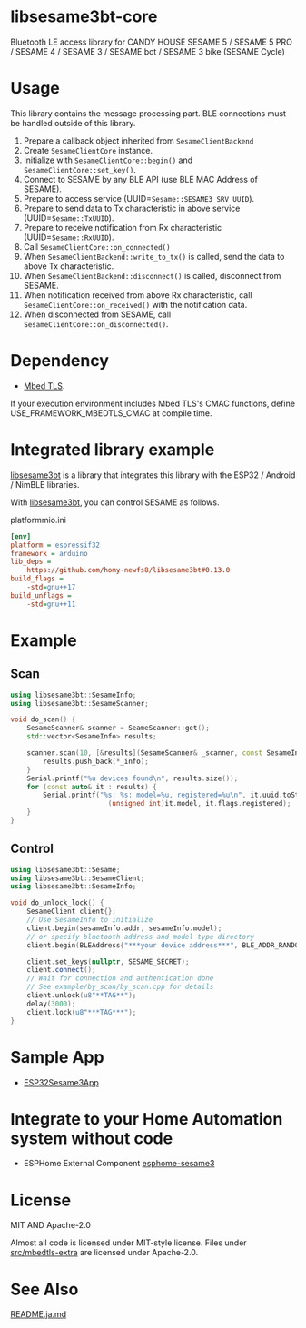 # libsesame3bt-core
Bluetooth LE access library for CANDY HOUSE SESAME 5 / SESAME 5 PRO / SESAME 4 / SESAME 3 / SESAME bot / SESAME 3 bike (SESAME Cycle)

# Usage
This library contains the message processing part. BLE connections must be handled outside of this library.

1. Prepare a callback object inherited from `SesameClientBackend`
1. Create `SesameClientCore` instance.
1. Initialize with `SesameClientCore::begin()` and `SesameClientCore::set_key()`.
1. Connect to SESAME by any BLE API (use BLE MAC Address of SESAME).
1. Prepare to access service (UUID=`Sesame::SESAME3_SRV_UUID`).
1. Prepare to send data to Tx characteristic in above service (UUID=`Sesame::TxUUID`).
1. Prepare to receive notification from Rx characteristic (UUID=`Sesame::RxUUID`).
1. Call `SesameClientCore::on_connected()`
1. When `SesameClientBackend::write_to_tx()` is called, send the data to above Tx characteristic.
1. When `SesameClientBackend::disconnect()` is called, disconnect from SESAME.
1. When notification received from above Rx characteristic, call `SesameClientCore::on_received()` with the notification data.
1. When disconnected from SESAME, call `SesameClientCore::on_disconnected()`.

# Dependency
- [Mbed TLS](https://github.com/Mbed-TLS/mbedtls).

If your execution environment includes Mbed TLS's CMAC functions, define USE_FRAMEWORK_MBEDTLS_CMAC at compile time.

# Integrated library example
[libsesame3bt](https://github.com/homy-newfs8/libsesame3bt) is a library that integrates this library with the ESP32 / Android / NimBLE libraries.

With [libsesame3bt](https://github.com/homy-newfs8/libsesame3bt), you can control SESAME as follows.

platformmio.ini
```ini
[env]
platform = espressif32
framework = arduino
lib_deps =
	https://github.com/homy-newfs8/libsesame3bt#0.13.0
build_flags =
	-std=gnu++17
build_unflags =
	-std=gnu++11
````

# Example
## Scan
```C++
using libsesame3bt::SesameInfo;
using libsesame3bt::SesameScanner;

void do_scan() {
	SesameScanner& scanner = SeameScanner::get();
	std::vector<SesameInfo> results;

	scanner.scan(10, [&results](SesameScanner& _scanner, const SesameInfo* _info)) {
		results.push_back(*_info);
	}
	Serial.printf("%u devices found\n", results.size());
	for (const auto& it : results) {
		Serial.printf("%s: %s: model=%u, registered=%u\n", it.uuid.toString().c_str(), it.address.toString().c_str(),
		                (unsigned int)it.model, it.flags.registered);
	}
}

```

## Control
```C++
using libsesame3bt::Sesame;
using libsesame3bt::SesameClient;
using libsesame3bt::SesameInfo;

void do_unlock_lock() {
	SesameClient client{};
	// Use SesameInfo to initialize
	client.begin(sesameInfo.addr, sesameInfo.model);
	// or specify bluetooth address and model type directory
	client.begin(BLEAddress{"***your device address***", BLE_ADDR_RANDOM}, Sesame::model_t::sesame_5);

	client.set_keys(nullptr, SESAME_SECRET);
	client.connect();
	// Wait for connection and authentication done
	// See example/by_scan/by_scan.cpp for details
	client.unlock(u8"**TAG**");
	delay(3000);
	client.lock(u8"***TAG***");
}
```
# Sample App
* [ESP32Sesame3App](http://github.com/homy-newfs8/ESP32Sesame3App)

# Integrate to your Home Automation system without code
* ESPHome External Component [esphome-sesame3](https://github.com/homy-newfs8/esphome-sesame3)

# License
MIT AND Apache-2.0

Almost all code is licensed under MIT-style license. Files under [src/mbedtls-extra](src/mbedtls-extra) are licensed under Apache-2.0.

# See Also
[README.ja.md](README.ja.md)
